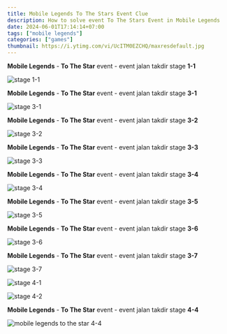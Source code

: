 ```yaml
---
title: Mobile Legends To The Stars Event Clue
description: How to solve event To The Stars Event in Mobile Legends
date: 2024-06-01T17:14:14+07:00
tags: ["mobile legends"]
categories: ["games"]
thumbnail: https://i.ytimg.com/vi/UcITM0EZCHQ/maxresdefault.jpg
---
```


**Mobile Legends** - **To The Star** event - event jalan takdir stage **1-1**

![stage 1-1](https://github.com/dimaslanjaka/source-posts/assets/12471057/5e64b7ee-cf95-4a60-949e-a4c99bd9251e)

**Mobile Legends** - **To The Star** event - event jalan takdir stage **3-1**

![stage 3-1](https://github.com/dimaslanjaka/source-posts/assets/12471057/76b9ad73-d96c-4254-a64c-a71917a69fab)

**Mobile Legends** - **To The Star** event - event jalan takdir stage **3-2**

![stage 3-2](https://github.com/dimaslanjaka/source-posts/assets/12471057/30ef2420-0c05-410a-9271-82b7b1e3ae91)

**Mobile Legends** - **To The Star** event - event jalan takdir stage **3-3**

![stage 3-3](https://github.com/dimaslanjaka/source-posts/assets/12471057/367d259e-04db-4958-9f5e-1ea6413d650f)

**Mobile Legends** - **To The Star** event - event jalan takdir stage **3-4**

![stage 3-4](https://github.com/dimaslanjaka/source-posts/assets/12471057/65ab654d-ff85-43e2-944b-16de7ac95b10)

**Mobile Legends** - **To The Star** event - event jalan takdir stage **3-5**

![stage 3-5](https://github.com/dimaslanjaka/source-posts/assets/12471057/fdeec7ac-8bf8-47cc-8288-a22b519b4e19)

**Mobile Legends** - **To The Star** event - event jalan takdir stage **3-6**

![stage 3-6](https://github.com/dimaslanjaka/source-posts/assets/12471057/d872c1d5-a9f1-4565-a74b-9a80a394fb24)

**Mobile Legends** - **To The Star** event - event jalan takdir stage **3-7**

![stage 3-7](https://github.com/dimaslanjaka/source-posts/assets/12471057/8aed2877-b36b-4291-b748-56ea9e9a431a)

![stage 4-1](https://github.com/dimaslanjaka/source-posts/assets/12471057/b8e49d37-7e9a-4146-8604-0b961b102697)

![stage 4-2](https://github.com/dimaslanjaka/source-posts/assets/12471057/0ec447e8-6e59-4f11-b16d-94a3948da88a)

**Mobile Legends** - **To The Star** event - event jalan takdir stage **4-4**

![mobile legends to the star 4-4](https://github.com/dimaslanjaka/source-posts/assets/12471057/e0a4ebfa-7b87-48dc-9770-c6f17e895208)

